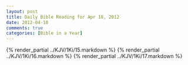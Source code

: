 ```yaml
---
layout: post
title: Daily Bible Reading for Apr 18, 2012
date: 2012-04-18
comments: true
categories: [Bible in a Year]
---
```

{% render_partial ../KJV/1Ki/15.markdown %}
{% render_partial ../KJV/1Ki/16.markdown %}
{% render_partial ../KJV/1Ki/17.markdown %}
